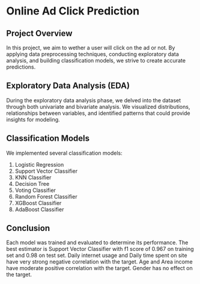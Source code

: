 # Online Ad Click Prediction

## Project Overview
In this project, we aim to wether a user will click on the ad or not. By applying data preprocessing techniques, conducting exploratory data analysis, and building classification models, we strive to create accurate predictions.

## Exploratory Data Analysis (EDA)
During the exploratory data analysis phase, we delved into the dataset through both univariate and bivariate analysis. We visualized distributions, relationships between variables, and identified patterns that could provide insights for modeling.

## Classification Models

We implemented several classification models:

1. Logistic Regression
2. Support Vector Classifier
3. KNN Classifier
4. Decision Tree
5. Voting Classifier
6. Random Forest Classifier
7. XGBoost Classifier
8. AdaBoost Classifier

## Conclusion

Each model was trained and evaluated to determine its performance. The best estimator is Support Vector Classifier with f1 score of 0.967 on training set and 0.98 on test set.
Daily internet usage and Daily time spent on site have very strong negative correlation with the target.
Age and Area income have moderate positive correlation with the target.
Gender has no effect on the target.
